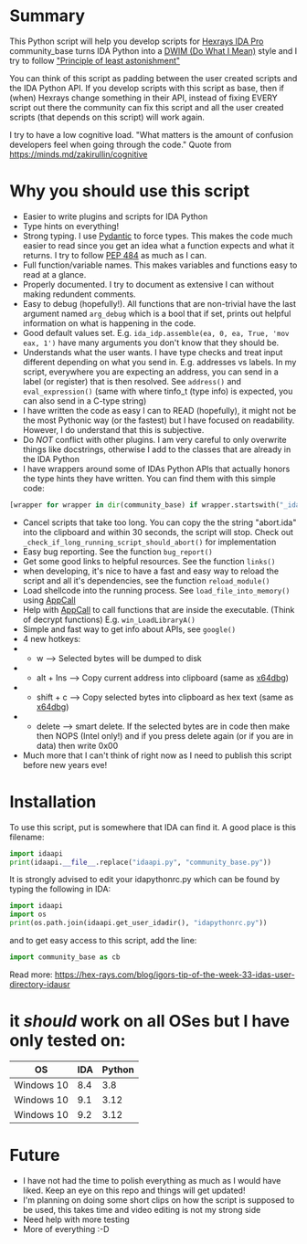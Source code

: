 # Summary
This Python script will help you develop scripts for [Hexrays IDA Pro](https://hex-rays.com/ida-pro)
community_base turns IDA Python into a [DWIM (Do What I Mean)](https://en.wikipedia.org/wiki/DWIM) style and I try to follow ["Principle of least astonishment"](https://en.wikipedia.org/wiki/Principle_of_least_astonishment)

You can think of this script as padding between the user created scripts and the IDA Python API.
If you develop scripts with this script as base, then if (when) Hexrays change something in their API, instead of fixing EVERY script out there
the community can fix this script and all the user created scripts (that depends on this script) will work again.

I try to have a low cognitive load. "What matters is the amount of confusion developers feel when going through the code." Quote from <https://minds.md/zakirullin/cognitive>

# Why you should use this script
- Easier to write plugins and scripts for IDA Python
- Type hints on everything!
- Strong typing. I use [Pydantic](https://docs.pydantic.dev/latest/) to force types. This makes the code much easier to read since you get an idea what a function expects and what it returns. I try to follow [PEP 484](https://peps.python.org/pep-0484/) as much as I can.
- Full function/variable names. This makes variables and functions easy to read at a glance.
- Properly documented. I try to document as extensive I can without making redundent comments.
- Easy to debug (hopefully!). All functions that are non-trivial have the last argument named ```arg_debug``` which is a bool that if set, prints out helpful information on what is happening in the code.
- Good default values set. E.g. ```ida_idp.assemble(ea, 0, ea, True, 'mov eax, 1')``` have many arguments you don't know that they should be.
- Understands what the user wants. I have type checks and treat input different depending on what you send in. E.g. addresses vs labels. In my script, everywhere you are expecting an address, you can send in a label (or register) that is then resolved. See ```address()``` and ```eval_expression()``` (same with where tinfo_t (type info) is expected, you can also send in a C-type string)
- I have written the code as easy I can to READ (hopefully), it might not be the most Pythonic way (or the fastest) but I have focused on readability. However, I do understand that this is subjective.
- Do _NOT_ conflict with other plugins. I am very careful to only overwrite things like docstrings, otherwise I add to the classes that are already in the IDA Python
- I have wrappers around some of IDAs Python APIs that actually honors the type hints they have written. You can find them with this simple code:
```python
[wrapper for wrapper in dir(community_base) if wrapper.startswith("_idaapi_")]
```
- Cancel scripts that take too long. You can copy the the string "abort.ida" into the clipboard and within 30 seconds, the script will stop. Check out ```_check_if_long_running_script_should_abort()``` for implementation
- Easy bug reporting. See the function ```bug_report()```
- Get some good links to helpful resources. See the function ```links()```
- when developing, it's nice to have a fast and easy way to reload the script and all it's dependencies, see the function ```reload_module()```
- Load shellcode into the running process. See ```load_file_into_memory()``` using [AppCall](https://www.youtube.com/watch?v=GZUHXkV0vdM)
- Help with [AppCall](https://www.youtube.com/watch?v=GZUHXkV0vdM) to call functions that are inside the executable. (Think of decrypt functions) E.g. ```win_LoadLibraryA()```
- Simple and fast way to get info about APIs, see ```google()```
- 4 new hotkeys:
- - w --> Selected bytes will be dumped to disk
- - alt + Ins --> Copy current address into clipboard (same as [x64dbg](https://x64dbg.com/))
- - shift + c --> Copy selected bytes into clipboard as hex text (same as [x64dbg](https://x64dbg.com/))
- - delete --> smart delete. If the selected bytes are in code then make then NOPS (Intel only!) and if you press delete again (or if you are in data) then write 0x00
- Much more that I can't think of right now as I need to publish this script before new years eve!

# Installation
To use this script, put is somewhere that IDA can find it. A good place is this filename:
```python
import idaapi
print(idaapi.__file__.replace("idaapi.py", "community_base.py"))
```
It is strongly advised to edit your idapythonrc.py which can be found by typing the following in IDA:
```python
import idaapi
import os
print(os.path.join(idaapi.get_user_idadir(), "idapythonrc.py"))
```
and to get easy access to this script, add the line:
```python
import community_base as cb
```
Read more: <https://hex-rays.com/blog/igors-tip-of-the-week-33-idas-user-directory-idausr>


# it _should_ work on all OSes but I have only tested on:

| OS | IDA | Python | 
|--|--|--|
| Windows 10 | 8.4 | 3.8  |
| Windows 10 | 9.1 | 3.12 |
| Windows 10 | 9.2 | 3.12 |

# Future
- I have not had the time to polish everything as much as I would have liked. Keep an eye on this repo and things will get updated!
- I'm planning on doing some short clips on how the script is supposed to be used, this takes time and video editing is not my strong side
- Need help with more testing
- More of everything :-D